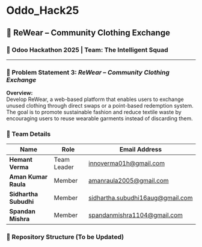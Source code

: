 # Oddo_Hack25
## 👕 ReWear – Community Clothing Exchange  
### 🔹 Odoo Hackathon 2025 | Team: The Intelligent Squad

---

### 🧠 Problem Statement 3: *ReWear – Community Clothing Exchange*

**Overview:**  
Develop ReWear, a web-based platform that enables users to exchange unused clothing through direct swaps or a point-based redemption system. The goal is to promote sustainable fashion and reduce textile waste by encouraging users to reuse wearable garments instead of discarding them.

### 👥 Team Details  

| Name                  | Role         | Email Address                          |
|-----------------------|--------------|----------------------------------------|
| **Hemant Verma**      | Team Leader  | innoverma01h@gmail.com                 |
| **Aman Kumar Raula**  | Member       | amanraula2005@gmail.com                |
| **Sidhartha Subudhi** | Member       | sidhartha.subudhi16aug@gmail.com       |
| **Spandan Mishra**    | Member       | spandanmishra1104@gmail.com            |


### 🚀 Repository Structure (To be Updated)

